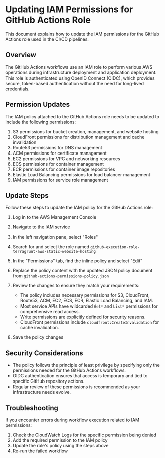 # Updating IAM Permissions for GitHub Actions Role

This document explains how to update the IAM permissions for the GitHub Actions role used in the CI/CD pipelines.

## Overview

The GitHub Actions workflows use an IAM role to perform various AWS operations during infrastructure deployment and application deployment. This role is authenticated using OpenID Connect (OIDC), which provides secure, token-based authentication without the need for long-lived credentials.

## Permission Updates

The IAM policy attached to the GitHub Actions role needs to be updated to include the following permissions:

1. S3 permissions for bucket creation, management, and website hosting
2. CloudFront permissions for distribution management and cache invalidation
3. Route53 permissions for DNS management
4. ACM permissions for certificate management
5. EC2 permissions for VPC and networking resources
6. ECS permissions for container management
7. ECR permissions for container image repositories
8. Elastic Load Balancing permissions for load balancer management
9. IAM permissions for service role management

## Update Steps

Follow these steps to update the IAM policy for the GitHub Actions role:

1. Log in to the AWS Management Console

2. Navigate to the IAM service

3. In the left navigation pane, select "Roles"

4. Search for and select the role named `github-execution-role-terragrunt-aws-static-website-hosting`

5. In the "Permissions" tab, find the inline policy and select "Edit"

6. Replace the policy content with the updated JSON policy document from `github-actions-permissions-policy.json`

7. Review the changes to ensure they match your requirements:
   - The policy includes necessary permissions for S3, CloudFront, Route53, ACM, EC2, ECS, ECR, Elastic Load Balancing, and IAM.
   - Most service APIs have wildcarded `Get*` and `List*` permissions for comprehensive read access.
   - Write permissions are explicitly defined for security reasons.
   - CloudFront permissions include `cloudfront:CreateInvalidation` for cache invalidation.

8. Save the policy changes

## Security Considerations

- The policy follows the principle of least privilege by specifying only the permissions needed for the GitHub Actions workflows.
- OIDC authentication ensures that access is temporary and tied to specific GitHub repository actions.
- Regular review of these permissions is recommended as your infrastructure needs evolve.

## Troubleshooting

If you encounter errors during workflow execution related to IAM permissions:

1. Check the CloudWatch Logs for the specific permission being denied
2. Add the required permission to the IAM policy
3. Update the role's policy using the steps above
4. Re-run the failed workflow 